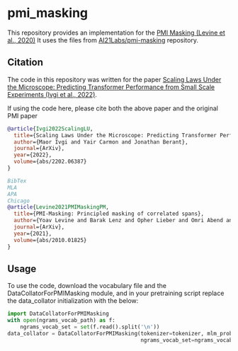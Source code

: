 # pmi_masking
This repository provides an implementation for the [PMI Masking (Levine et al., 2020)](https://arxiv.org/abs/2010.01825)
It uses the files from [AI21Labs/pmi-masking](https://github.com/AI21Labs/pmi-masking) repository.

## Citation
The code in this repository was written for the paper 
[Scaling Laws Under the Microscope: Predicting Transformer Performance from Small Scale Experiments (Ivgi et al., 2022)](https://arxiv.org/abs/2202.06387).

If using the code here, please cite both the above paper and the original PMI paper

```bibtex
@article{Ivgi2022ScalingLU,
  title={Scaling Laws Under the Microscope: Predicting Transformer Performance from Small Scale Experiments},
  author={Maor Ivgi and Yair Carmon and Jonathan Berant},
  journal={ArXiv},
  year={2022},
  volume={abs/2202.06387}
}
```

```bibtex
BibTex
MLA
APA
Chicago
@article{Levine2021PMIMaskingPM,
  title={PMI-Masking: Principled masking of correlated spans},
  author={Yoav Levine and Barak Lenz and Opher Lieber and Omri Abend and Kevin Leyton-Brown and Moshe Tennenholtz and Yoav Shoham},
  journal={ArXiv},
  year={2021},
  volume={abs/2010.01825}
}
```

## Usage
To use the code, download the vocabulary file and the DataCollatorForPMIMasking module, and in your pretraining script replace the data_collator initialization with the below:

```python
import DataCollatorForPMIMasking
with open(ngrams_vocab_path) as f:
    ngrams_vocab_set = set(f.read().split('\n'))
data_collator = DataCollatorForPMIMasking(tokenizer=tokenizer, mlm_probability=data_args.mlm_probability,
                                          ngrams_vocab_set=ngrams_vocab_set)
```
